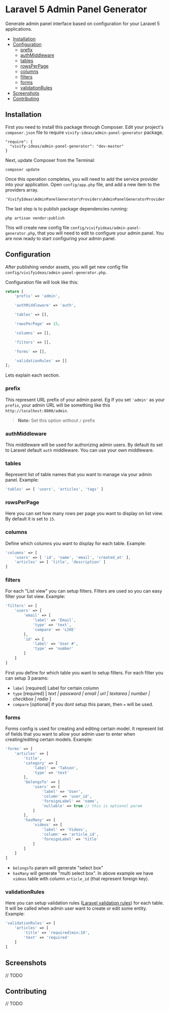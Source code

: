 # Laravel 5 Admin Panel Generator

Generate admin panel interface based on configuration for your Laravel 5 applications.

- [Installation](#installation)
- [Configuration](#configuration)
  - [prefix](#prefix)
  - [authMiddleware](#authmiddleware)
  - [tables](#tables)
  - [rowsPerPage](#rowsperpage)
  - [columns](#columns)
  - [filters](#filters)
  - [forms](#forms)
  - [validationRules](#validationrules)
- [Screenshots](#screenshots)
- [Contributing](#contributing)

## Installation

First you need to install this package through Composer. Edit your project's `composer.json` file to require `vivify-ideas/admin-panel-generator` package.

```
"require": {
  "vivify-ideas/admin-panel-generator": "dev-master"
}
```

Next, update Composer from the Terminal:

```
composer update
```

Once this operation completes, you will need to add the service provider into your application.
Open `config/app.php` file, and add a new item to the providers array.

```
'VivifyIdeas\AdminPanelGenerator\Providers\AdminPanelGeneratorProvider'
```

The last step is to publish package dependencies running:

```
php artisan vendor:publish
```

This will create new config file `config/vivifyideas/admin-panel-generator.php`, that you will need to edit to configure your admin panel.
You are now ready to start configuring your admin panel.


## Configuration

After publishing vendor assets, you will get new config file `config/vivifyideas/admin-panel-generator.php`.

Configuration file will look like this:

```php
return [
    'prefix' => 'admin',

    'authMiddleware' => 'auth',

    'tables' => [],

    'rowsPerPage' => 15,

    'columns' => [],

    'filters' => [],

    'forms' => [],

    'validationRules' => []
];

```

Lets explain each section.

### prefix

This represent URL prefix of your admin panel.
Eg If you set `'admin'` as your `prefix`, your admin URL will be something like this `http://localhost:8000/admin`.

> **Note:** Set this option without `/` prefix

### authMiddleware

This middleware will be used for authorizing admin users. By default its set to Laravel default `auth` middleware.
You can use your own middleware.

### tables

Represent list of table names that you want to manage via your admin panel.
Example:

```php
'tables' => [ 'users', 'articles', 'tags' ]
```

### rowsPerPage

Here you can set how many rows per page you want to display on list view. By default it is set to `15`.

### columns

Define which columns you want to display for each table.
Example:

```php
'columns' => [
    'users' => [ 'id', 'name', 'email', 'created_at' ],
    'articles' => [ 'title', 'description' ]
]
```

### filters

For each "List view" you can setup filters. Filters are used so you can easy filter your list view. Example:

```php
'filters' => [
    'users' => [
        'email' => [
            'label' => 'Email',
            'type' => 'text',
            'compare' => 'LIKE'
        ],
        'id' => [
            'label' => 'User #',
            'type' => 'number'
        ]
    ]
]
```

First you define for which table you want to setup filters. For each filter you can setup 3 params:

- `label` [required] Label for certain column
- `type` [required] [ _text | password | email | url | textarea | number | checkbox | radio_ ]
- `compare` [optional] If you dont setup this param, then `=` will be used.

### forms

Forms config is used for creating and editing certain model.
It represent list of fields that you want to allow your admin user to enter when creating/editing certain models.
Example:

```php
'forms' => [
    'articles' => [
        'title',
        'category' => [
            'label' => 'Takson',
            'type' => 'text'
        ],
        'belongsTo' => [
            'users' => [
                'label' => 'User',
                'column' => 'user_id',
                'foreignLabel' => 'name',
                'nullable' => true // this is optional param
            ]
        ],
        'hasMany' => [
            'videos' => [
                'label' => 'Videos',
                'column' => 'article_id',
                'foreignLabel' => 'title'
            ]
        ]
    ]
]
```

- `belongsTo` param will generate "select box"
- `hasMany` will generate "multi select box". In above example we have `videos` table with column `article_id` (that represent foreign key).

### validationRules

Here you can setup validation rules ([Laravel validation rules](http://laravel.com/docs/5.0/validation#available-validation-rules)) for each table. It will be called when admin user want to create or edit some entity. Example:

```php
'validationRules' => [
    'articles' => [
        'title' => 'required|min:10',
        'text' => 'required'
    ]
]
```

## Screenshots

// TODO

## Contributing

// TODO
